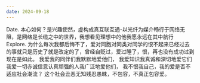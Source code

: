 ```yaml
---
date: 2024-09-18
---
```


Date.
本心如何？是兴趣使然，虚构成真互联互通-以光纤为媒介畅行于网络无阻，是网络是长缆之中的世界，我想看见理想中的他我愿永远在其中航行
Explore.
为什么每次我都后悔不了，爱对同胞对同类对同学的恨不起来已经过去的事就只是历史了就是改定的了，曾经自贬过，爱过睡了，恨，再也没有成功过到现在是如此。
我爱我的同伴们我默默地爱他们，
我爱知识我真诚和深切地爱它们
我爱一切赤诚信意认真顽强的人我广泛地爱他们，
我不恨我自己，我的爱是否不适应社会潮流？
这个社会丑恶无知残忍愚昧，不包容，不真正包容爱。
